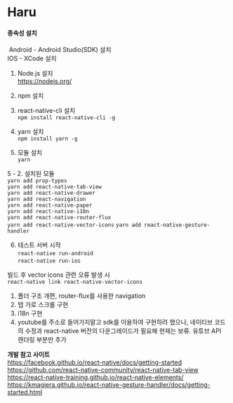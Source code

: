 # Haru
#### 종속성 설치

​    Android - Android Studio(SDK) 설치  
    IOS - XCode 설치  

1. Node.js 설치  
   https://nodejs.org/

2. npm 설치  

3. react-native-cli 설치  
   `npm install react-native-cli -g`

4. yarn 설치  
   `npm install yarn -g` 

5. 모듈 설치   
   `yarn`  
   
5 - 2. 설치된 모듈  
       `yarn add prop-types`  
       `yarn add react-native-tab-view`  
       `yarn add react-native-drawer`  
       `yarn add react-navigation`  
       `yarn add react-native-paper`  
       `yarn add react-native-i18n`  
       `yarn add react-native-router-flux`  
       `yarn add react-native-vector-icons` 
       `yarn add react-native-gesture-handler` 

6. 테스트 서버 시작  
   `react-native run-android`  
   `react-native run-ios`  

   

빌드 후 vector icons 관련 오류 발생 시  
`react-native link react-native-vector-icons`  

1. 폴더 구조 개편, router-flux를 사용한 navigation
2. 탭 가로 스크롤 구현
3. i18n 구현
4. youtube를 주소로 들어가지말고 sdk를 이용하여 구현하려 했으나, 네이티브 코드의 수정과 react-native 버전의 다운그레이드가 필요해 현재는 보류. 유튜브 API 렌더링 부분만 추가

**개발 참고 사이트**  
https://facebook.github.io/react-native/docs/getting-started  
https://github.com/react-native-community/react-native-tab-view  
https://react-native-training.github.io/react-native-elements/  
https://kmagiera.github.io/react-native-gesture-handler/docs/getting-started.html  